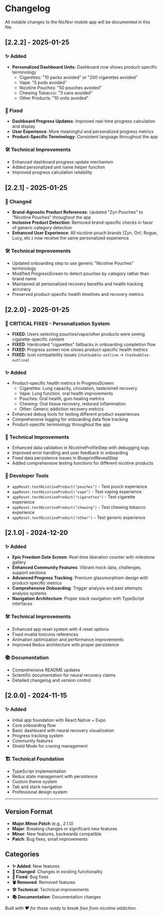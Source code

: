 # Changelog

All notable changes to the NicNixr mobile app will be documented in this file.

## [2.2.2] - 2025-01-25

### ✨ Added
- **Personalized Dashboard Units**: Dashboard now shows product-specific terminology
  - Cigarettes: "10 packs avoided" or "200 cigarettes avoided"
  - Vape: "5 pods avoided"
  - Nicotine Pouches: "50 pouches avoided"
  - Chewing Tobacco: "3 cans avoided"
  - Other Products: "10 units avoided"

### 🔧 Fixed
- **Dashboard Progress Updates**: Improved real-time progress calculation and display
- **User Experience**: More meaningful and personalized progress metrics
- **Product-Specific Terminology**: Consistent language throughout the app

### 🛠 Technical Improvements
- Enhanced dashboard progress update mechanism
- Added personalized unit name helper function
- Improved progress calculation reliability

## [2.2.1] - 2025-01-25

### 🔧 Changed
- **Brand-Agnostic Product References**: Updated "Zyn Pouches" to "Nicotine Pouches" throughout the app
- **Inclusive Product Detection**: Removed brand-specific checks in favor of generic category detection
- **Enhanced User Experience**: All nicotine pouch brands (Zyn, On!, Rogue, Lucy, etc.) now receive the same personalized experience

### 🛠 Technical Improvements
- Updated onboarding step to use generic "Nicotine Pouches" terminology
- Modified ProgressScreen to detect pouches by category rather than brand name
- Maintained all personalized recovery benefits and health tracking accuracy
- Preserved product-specific health timelines and recovery metrics

## [2.2.0] - 2025-01-25

### 🎯 CRITICAL FIXES - Personalization System
- **FIXED**: Users selecting pouches/vape/other products were seeing cigarette-specific content
- **FIXED**: Hardcoded "cigarettes" fallbacks in onboarding completion flow
- **FIXED**: Progress screen now shows product-specific health metrics
- **FIXED**: Icon compatibility issues (`chatbubble-outline` → `chatbubbles-outline`)

### ✨ Added
- Product-specific health metrics in ProgressScreen:
  - Cigarettes: Lung capacity, circulation, taste/smell recovery
  - Vape: Lung function, oral health improvements
  - Pouches: Oral health, gum healing metrics
  - Chewing: Oral tissue recovery, reduced inflammation
  - Other: Generic addiction recovery metrics
- Enhanced debug tools for testing different product experiences
- Comprehensive logging for onboarding data flow tracking
- Product-specific terminology throughout the app

### 🔧 Technical Improvements
- Enhanced data validation in NicotineProfileStep with debugging logs
- Improved error handling and user feedback in onboarding
- Fixed data persistence issues in BlueprintRevealStep
- Added comprehensive testing functions for different nicotine products

### 🧪 Developer Tools
- `appReset.testNicotineProduct("pouches")` - Test pouch experience
- `appReset.testNicotineProduct("vape")` - Test vaping experience
- `appReset.testNicotineProduct("cigarettes")` - Test cigarette experience
- `appReset.testNicotineProduct("chewing")` - Test chewing tobacco experience
- `appReset.testNicotineProduct("other")` - Test generic experience

## [2.1.0] - 2024-12-20

### ✨ Added
- **Epic Freedom Date Screen**: Real-time liberation counter with milestone gallery
- **Enhanced Community Features**: Vibrant mock data, challenges, support sections
- **Advanced Progress Tracking**: Premium glassmorphism design with product-specific metrics
- **Comprehensive Onboarding**: Trigger analysis and past attempts analysis systems
- **Navigation Architecture**: Proper stack navigation with TypeScript interfaces

### 🛠 Technical Improvements
- Enhanced app reset system with 4 reset options
- Fixed invalid Ionicons references
- Animation optimization and performance improvements
- Improved Redux architecture with proper persistence

### 📚 Documentation
- Comprehensive README updates
- Scientific documentation for neural recovery claims
- Detailed changelog and version control

## [2.0.0] - 2024-11-15

### ✨ Added
- Initial app foundation with React Native + Expo
- Core onboarding flow
- Basic dashboard with neural recovery visualization
- Progress tracking system
- Community features
- Shield Mode for craving management

### 🏗 Technical Foundation
- TypeScript implementation
- Redux state management with persistence
- Custom theme system
- Tab and stack navigation
- Professional design system

---

## Version Format
- **Major.Minor.Patch** (e.g., 2.1.0)
- **Major**: Breaking changes or significant new features
- **Minor**: New features, backwards compatible
- **Patch**: Bug fixes, small improvements

## Categories
- **✨ Added**: New features
- **🔧 Changed**: Changes in existing functionality  
- **🐛 Fixed**: Bug fixes
- **🗑️ Removed**: Removed features
- **🛠 Technical**: Technical improvements
- **📚 Documentation**: Documentation changes

*Built with ❤️ for those ready to break free from nicotine addiction.* 